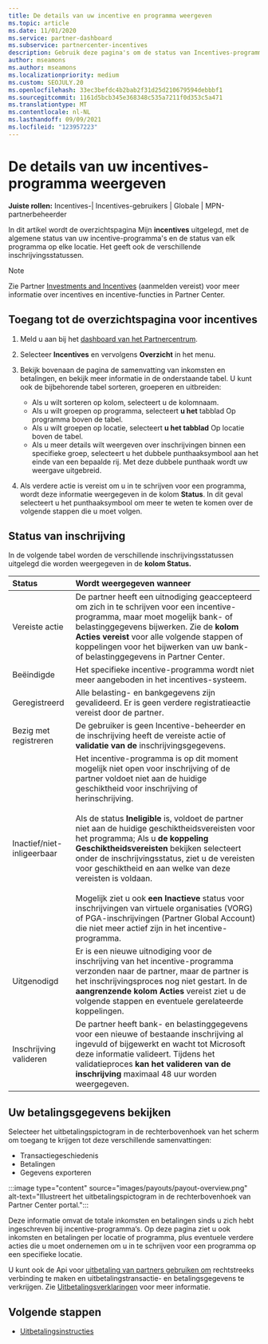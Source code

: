 ```yaml
---
title: De details van uw incentive en programma weergeven
ms.topic: article
ms.date: 11/01/2020
ms.service: partner-dashboard
ms.subservice: partnercenter-incentives
description: Gebruik deze pagina's om de status van Incentives-programma bekijken en beheren
author: mseamons
ms.author: mseamons
ms.localizationpriority: medium
ms.custom: SEOJULY.20
ms.openlocfilehash: 33ec3befdc4b2bab2f31d25d210679594debbbf1
ms.sourcegitcommit: 1161d5bcb345e368348c535a7211f0d353c5a471
ms.translationtype: MT
ms.contentlocale: nl-NL
ms.lasthandoff: 09/09/2021
ms.locfileid: "123957223"
---
```

# <a name="view-your-incentives-program-details"></a>De details van uw incentives-programma weergeven

**Juiste rollen:** Incentives-| Incentives-gebruikers | Globale | MPN-partnerbeheerder

In dit artikel wordt de overzichtspagina Mijn **incentives** uitgelegd, met de algemene status van uw incentive-programma's en de status van elk programma op elke locatie. Het geeft ook de verschillende inschrijvingsstatussen.

>[!NOTE]
>Zie Partner [Investments and Incentives](https://partner.microsoft.com/membership/partner-incentives) (aanmelden vereist) voor meer informatie over incentives en incentive-functies in Partner Center.

## <a name="access-the-incentives-overview-page"></a>Toegang tot de overzichtspagina voor incentives

1. Meld u aan bij het [dashboard van het Partnercentrum](https://partner.microsoft.com/dashboard).
1. Selecteer **Incentives** en vervolgens **Overzicht** in het menu.
1. Bekijk bovenaan de pagina de samenvatting van inkomsten en betalingen, en bekijk meer informatie in de onderstaande tabel. U kunt ook de bijbehorende tabel sorteren, groeperen en uitbreiden:

   - Als u wilt sorteren op kolom, selecteert u de kolomnaam.
   - Als u wilt groepen op programma, selecteert **u het** tabblad Op programma boven de tabel.
   - Als u wilt groepen op locatie, selecteert **u het tabblad** Op locatie boven de tabel.
   - Als u meer details wilt weergeven over inschrijvingen binnen een specifieke groep, selecteert u het dubbele punthaaksymbool aan het einde van een bepaalde rij. Met deze dubbele punthaak wordt uw weergave uitgebreid.
1. Als verdere actie is vereist om u in te schrijven voor een programma, wordt deze informatie weergegeven in de kolom **Status**. In dit geval selecteert u het punthaaksymbool om meer te weten te komen over de volgende stappen die u moet volgen.

## <a name="enrollment-status"></a>Status van inschrijving

In de volgende tabel worden de verschillende inschrijvingsstatussen uitgelegd die worden weergegeven in de **kolom Status.**

| **Status**         | **Wordt weergegeven wanneer** |
|:------------------------------------|:------------------|
| Vereiste actie  | De partner heeft een uitnodiging geaccepteerd om zich in te schrijven voor een incentive-programma, maar moet mogelijk bank- of belastinggegevens bijwerken. Zie de **kolom Acties vereist** voor alle volgende stappen of koppelingen voor het bijwerken van uw bank- of belastinggegevens in Partner Center. |
| Beëindigde  | Het specifieke incentive-programma wordt niet meer aangeboden in het incentives-systeem. |
| Geregistreerd  | Alle belasting- en bankgegevens zijn gevalideerd. Er is geen verdere registratieactie vereist door de partner. |
| Bezig met registreren  | De gebruiker is geen Incentive-beheerder en de  inschrijving heeft de vereiste actie of **validatie van de** inschrijvingsgegevens.|
| Inactief/niet-inligeerbaar | Het incentive-programma is op dit moment mogelijk niet open voor inschrijving of de partner voldoet niet aan de huidige geschiktheid voor inschrijving of herinschrijving. <br><br> Als de status **Ineligible** is, voldoet de partner niet aan de huidige geschiktheidsvereisten voor het programma; Als u **de koppeling Geschiktheidsvereisten** bekijken selecteert onder de inschrijvingsstatus, ziet u de vereisten voor geschiktheid en aan welke van deze vereisten is voldaan. <br><br> Mogelijk ziet u ook **een Inactieve** status voor inschrijvingen van virtuele organisaties (VORG) of PGA-inschrijvingen (Partner Global Account) die niet meer actief zijn in het incentive-programma.  |
| Uitgenodigd  | Er is een nieuwe uitnodiging voor de inschrijving van het incentive-programma verzonden naar de partner, maar de partner is het inschrijvingsproces nog niet gestart. In de **aangrenzende kolom Acties** vereist ziet u de volgende stappen en eventuele gerelateerde koppelingen.  |
| Inschrijving valideren  | De partner heeft bank- en belastinggegevens voor een nieuwe of bestaande inschrijving al ingevuld of bijgewerkt en wacht tot Microsoft deze informatie valideert. Tijdens het validatieproces **kan het valideren van de inschrijving** maximaal 48 uur worden weergegeven.  |

## <a name="see-your-payment-information"></a>Uw betalingsgegevens bekijken

Selecteer het uitbetalingspictogram in de rechterbovenhoek van het scherm om toegang te krijgen tot deze verschillende samenvattingen:

- Transactiegeschiedenis
- Betalingen
- Gegevens exporteren

:::image type="content" source="images/payouts/payout-overview.png" alt-text="Illustreert het uitbetalingspictogram in de rechterbovenhoek van Partner Center portal.":::

Deze informatie omvat de totale inkomsten en betalingen sinds u zich hebt ingeschreven bij incentive-programma‘s. Op deze pagina ziet u ook inkomsten en betalingen per locatie of programma, plus eventuele verdere acties die u moet ondernemen om u in te schrijven voor een programma op een specifieke locatie. 

U kunt ook de Api voor [uitbetaling van partners gebruiken om](https://apidocs.microsoft.com/services/partnerpayouts) rechtstreeks verbinding te maken en uitbetalingstransactie- en betalingsgegevens te verkrijgen. Zie [Uitbetalingsverklaringen](payout-statement.md) voor meer informatie.

## <a name="next-steps"></a>Volgende stappen

- [Uitbetalingsinstructies](payout-statement.md)
